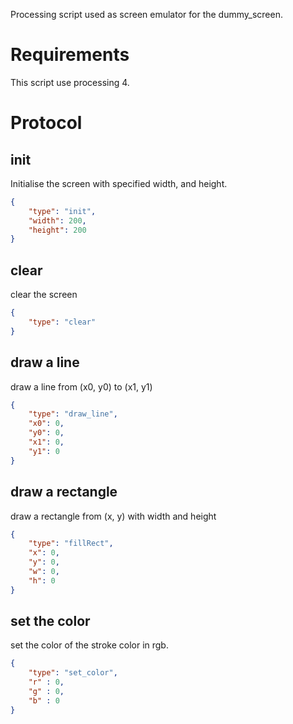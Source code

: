 Processing script used as screen emulator for the dummy_screen.
# Requirements
This script use processing 4.

# Protocol
## init
Initialise the screen with specified width, and height.
```json
{
    "type": "init", 
    "width": 200,
    "height": 200
}
```
## clear
clear the screen
```json
{
    "type": "clear"
}
```
## draw a line
draw a line from (x0, y0) to (x1, y1)
```json
{
    "type": "draw_line",
    "x0": 0,
    "y0": 0,
    "x1": 0,
    "y1": 0
}
```

## draw a rectangle
draw a rectangle from (x, y) with width and height
```json
{
    "type": "fillRect",
    "x": 0,
    "y": 0,
    "w": 0,
    "h": 0
}
```
## set the color
set the color of the stroke color in rgb.
```json
{
    "type": "set_color",
    "r" : 0,
    "g" : 0,
    "b" : 0
}
